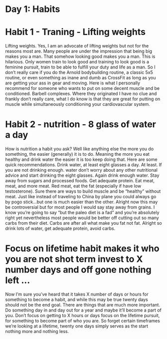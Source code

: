 
# Day 1: Habits 

# Habit 1 - Traning - Lifting weights

Lifting weights. Yes, I am an
advocate of lifting weights but not for the reasons most
are. Many people are under the impression that being big
makes you a man. That somehow looking good makes
you a man. This is hilarious. Only women train to look
good and training to look good is a feminine pursuit, train
to be able to fulfill your duty and life as a man. So I don’t
really care if you do the Arnold bodybuilding routine, a
classic 5x5 routine, or even something as inane and dumb
as CrossFit as long as you are getting your ass in gear and
moving. Here is what I personally recommend for
someone who wants to put on some decent muscle and be
conditioned. Barbell complexes. Where they originated I
have no clue and frankly don’t really care, what I do
know is that they are great for putting on muscle while
simultaneously conditioning your cardiovascular system.

# Habit 2 - nutrition - 8 glass of water a day 

How
is nutrition a habit you ask? Well like anything else the
more you do something, the easier (generally) it is to do.
Meaning the more you eat healthy and drink water the
easier it is too keep doing that. Here are some quick
recommendations. Drink water, at least eight glasses a
day. At least. If you are not drinking enough. water don’t
worry about any other nutritional advice and start
drinking the eight glasses. Again drink enough water.
Stay away from sugars and processed foods. Get adequate
protein. Eat meat, meat, and more meat. Red meat, eat the
fat (especially if have low testosterone). Sure there are
ways to build muscle and be “healthy” without meat. Just
like instead of traveling to China by plane you could
always go by pogo stick…but one is much easier than the
other. Alright now this may be controversial but for most
people I would say stay away from grains. I know you’re
going to say “but the paleo diet is a fad” and you’re
absolutely right yet nevertheless most people would be
better off cutting out so many carbs from their diet. Carbs
are after all what make you fat not fat. Alright so drink
lots of water, get adequate protein, avoid carbs. 

# Focus on lifetime habit makes it who you are not shot term invest to X number days and off gone nothing left ...

Now I’m sure you’ve
heard that it takes X number of days or hours for
something to become a habit, and while this may be true
twenty days should not be the end goal. There are things
that are much more important. Do something day in and
day out for a year and maybe it’ll become a part of you.
Don’t focus on getting to X hours or days focus on the
lifetime pursuit, for something to become part of who you
are. So forget certain timeframes we’re looking at a
lifetime, twenty one days simply serves as the start
nothing more and nothing less.
